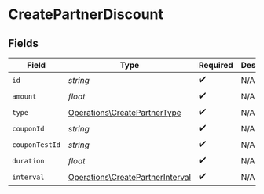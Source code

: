 # CreatePartnerDiscount


## Fields

| Field                                                                                | Type                                                                                 | Required                                                                             | Description                                                                          |
| ------------------------------------------------------------------------------------ | ------------------------------------------------------------------------------------ | ------------------------------------------------------------------------------------ | ------------------------------------------------------------------------------------ |
| `id`                                                                                 | *string*                                                                             | :heavy_check_mark:                                                                   | N/A                                                                                  |
| `amount`                                                                             | *float*                                                                              | :heavy_check_mark:                                                                   | N/A                                                                                  |
| `type`                                                                               | [Operations\CreatePartnerType](../../Models/Operations/CreatePartnerType.md)         | :heavy_check_mark:                                                                   | N/A                                                                                  |
| `couponId`                                                                           | *string*                                                                             | :heavy_check_mark:                                                                   | N/A                                                                                  |
| `couponTestId`                                                                       | *string*                                                                             | :heavy_check_mark:                                                                   | N/A                                                                                  |
| `duration`                                                                           | *float*                                                                              | :heavy_check_mark:                                                                   | N/A                                                                                  |
| `interval`                                                                           | [Operations\CreatePartnerInterval](../../Models/Operations/CreatePartnerInterval.md) | :heavy_check_mark:                                                                   | N/A                                                                                  |